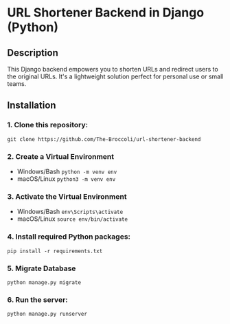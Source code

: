 
# URL Shortener Backend in Django (Python)
## Description

This Django backend empowers you to shorten URLs and redirect users to the original URLs. It's a lightweight solution perfect for personal use or small teams.

## Installation
### 1. Clone this repository:
`git clone https://github.com/The-Broccoli/url-shortener-backend`

### 2. Create a Virtual Environment
  - Windows/Bash
  `python -m venv env`
  - macOS/Linux
  `python3 -m venv env`

### 3. Activate the Virtual Environment
  - Windows/Bash
  `env\Scripts\activate`
  - macOS/Linux
  `source env/bin/activate`

### 4. Install required Python packages:
`pip install -r requirements.txt`

### 5. Migrate Database
`python manage.py migrate`

### 6. Run the server:
`python manage.py runserver`
